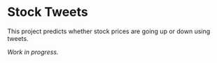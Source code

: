 # Stock Tweets

This project predicts whether stock prices are going up or down using tweets. 

_Work in progress._
